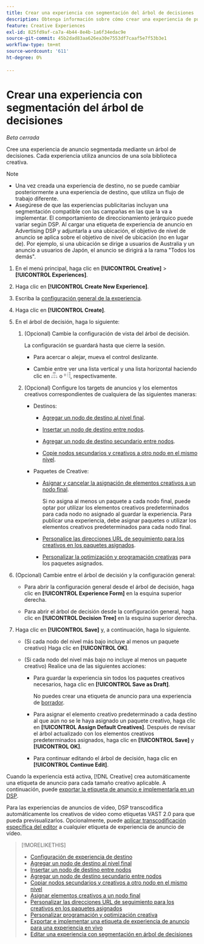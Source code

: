 ```yaml
---
title: Crear una experiencia con segmentación del árbol de decisiones
description: Obtenga información sobre cómo crear una experiencia de publicidad segmentada mediante un árbol de decisiones.
feature: Creative Experiences
exl-id: 825fd9af-ca7a-4b44-8e4b-1a6f34edac9e
source-git-commit: 45b2dad83aa626ea30e7553df7caaf5e7f53b3e1
workflow-type: tm+mt
source-wordcount: '611'
ht-degree: 0%

---
```


# Crear una experiencia con segmentación del árbol de decisiones

*Beta cerrada*

Cree una experiencia de anuncio segmentada mediante un árbol de decisiones. Cada experiencia utiliza anuncios de una sola biblioteca creativa.

>[!NOTE]
>
>* Una vez creada una experiencia de destino, no se puede cambiar posteriormente a una experiencia de destino, que utiliza un flujo de trabajo diferente.
>* Asegúrese de que las experiencias publicitarias incluyan una segmentación compatible con las campañas en las que la va a implementar. El comportamiento de direccionamiento jerárquico puede variar según DSP. Al cargar una etiqueta de experiencia de anuncio en Advertising DSP y adjuntarla a una ubicación, el objetivo de nivel de anuncio se aplica sobre el objetivo de nivel de ubicación (no en lugar de). Por ejemplo, si una ubicación se dirige a usuarios de Australia y un anuncio a usuarios de Japón, el anuncio se dirigirá a la rama &quot;Todos los demás&quot;.

1. En el menú principal, haga clic en **[!UICONTROL Creative]** > **[!UICONTROL Experiences]**.

1. Haga clic en **[!UICONTROL Create New Experience]**.

1. Escriba la [configuración general de la experiencia](experience-settings-targeting.md).

1. Haga clic en **[!UICONTROL Create]**.

1. En el árbol de decisión, haga lo siguiente:

   1. (Opcional) Cambie la configuración de vista del árbol de decisión.

      La configuración se guardará hasta que cierre la sesión.

      * Para acercar o alejar, mueva el control deslizante.

      * Cambie entre ver una lista vertical y una lista horizontal haciendo clic en ![Ver como árbol vertical](/help/creative/assets/tree-vertical.png "Ver como árbol vertical") o ![Ver como árbol horizontal](/help/creative/assets/tree-horizontal.png "Ver como árbol horizontal"), respectivamente.

   1. (Opcional) Configure los targets de anuncios y los elementos creativos correspondientes de cualquiera de las siguientes maneras:

      * Destinos:

         * [Agregar un nodo de destino al nivel final](experience-target-node-add-final.md).

         * [Insertar un nodo de destino entre nodos](experience-target-node-add-inner.md).

         * [Agregar un nodo de destino secundario entre nodos](experience-target-node-add-sibling.md).

         * [Copie nodos secundarios y creativos a otro nodo en el mismo nivel](experience-target-node-copy.md).

      * Paquetes de Creative:

         * [Asignar y cancelar la asignación de elementos creativos a un nodo final](experience-assign-creative-bundles.md).

           Si no asigna al menos un paquete a cada nodo final, puede optar por utilizar los elementos creativos predeterminados para cada nodo no asignado al guardar la experiencia. Para publicar una experiencia, debe asignar paquetes o utilizar los elementos creativos predeterminados para cada nodo final.

         * [Personalice las direcciones URL de seguimiento para los creativos en los paquetes asignados](experience-tracking-urls-targeting.md).

         * [Personalizar la optimización y programación creativas](experience-optimization-scheduling-targeting.md) para los paquetes asignados.

1. (Opcional) Cambie entre el árbol de decisión y la configuración general:

   * Para abrir la configuración general desde el árbol de decisión, haga clic en **[!UICONTROL Experience Form]** en la esquina superior derecha.

   * Para abrir el árbol de decisión desde la configuración general, haga clic en **[!UICONTROL Decision Tree]** en la esquina superior derecha.

1. Haga clic en **[!UICONTROL Save]** y, a continuación, haga lo siguiente.

   * (Si cada nodo del nivel más bajo incluye al menos un paquete creativo) Haga clic en **[!UICONTROL OK]**.

   * (Si cada nodo del nivel más bajo no incluye al menos un paquete creativo) Realice una de las siguientes acciones:

      * Para guardar la experiencia sin todos los paquetes creativos necesarios, haga clic en **[!UICONTROL Save as Draft]**.

        No puedes crear una etiqueta de anuncio para una experiencia de [borrador](experience-about.md#experience-statuses).

      * Para asignar el elemento creativo predeterminado a cada destino al que aún no se le haya asignado un paquete creativo, haga clic en **[!UICONTROL Assign Default Creatives]**. Después de revisar el árbol actualizado con los elementos creativos predeterminados asignados, haga clic en **[!UICONTROL Save]** y **[!UICONTROL OK]**.

      * Para continuar editando el árbol de decisión, haga clic en **[!UICONTROL Continue Edit]**.

Cuando la experiencia está activa, [!DNL Creative] crea automáticamente una etiqueta de anuncio para cada tamaño creativo aplicable. A continuación, puede [exportar la etiqueta de anuncio e implementarla en un DSP](/help/creative/experiences/experience-tag-export.md).

Para las experiencias de anuncios de vídeo, DSP transcodifica automáticamente los creativos de vídeo como etiquetas VAST 2.0 para que pueda previsualizarlos. Opcionalmente, puede [aplicar transcodificación específica del editor](experience-tag-video-transcoding.md) a cualquier etiqueta de experiencia de anuncio de vídeo.

>[!MORELIKETHIS]
>
>* [Configuración de experiencia de destino](experience-settings-targeting.md)
>* [Agregar un nodo de destino al nivel final](experience-target-node-add-final.md)
>* [Insertar un nodo de destino entre nodos](experience-target-node-add-inner.md)
>* [Agregar un nodo de destino secundario entre nodos](experience-target-node-add-sibling.md)
>* [Copiar nodos secundarios y creativos a otro nodo en el mismo nivel](experience-target-node-copy.md)
>* [Asignar elementos creativos a un nodo final](experience-assign-creative-bundles.md)
>* [Personalizar las direcciones URL de seguimiento para los creativos en los paquetes asignados](experience-tracking-urls-targeting.md)
>* [Personalizar programación y optimización creativa](experience-optimization-scheduling-targeting.md)
>* [Exportar e implementar una etiqueta de experiencia de anuncio para una experiencia en vivo](/help/creative/experiences/experience-tag-export.md)
>* [Editar una experiencia con segmentación en árbol de decisiones](experience-edit-targeting.md)
